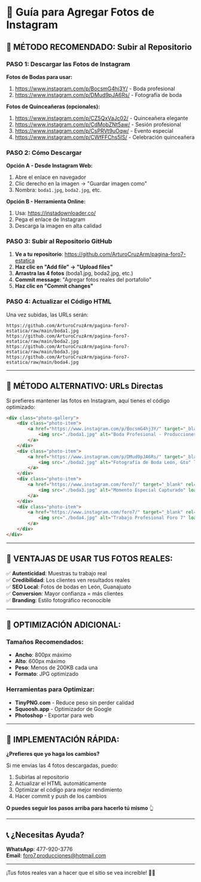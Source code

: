 # 📸 Guía para Agregar Fotos de Instagram

## 🎯 **MÉTODO RECOMENDADO: Subir al Repositorio**

### **PASO 1: Descargar las Fotos de Instagram**

**Fotos de Bodas para usar:**
1. https://www.instagram.com/p/BocsmG4hj3Y/ - Boda profesional
2. https://www.instagram.com/p/DMud9pJA6Rs/ - Fotografía de boda

**Fotos de Quinceañeras (opcionales):**
1. https://www.instagram.com/p/CZ5QxVaJc02/ - Quinceañera elegante
2. https://www.instagram.com/p/CdMobZNt5aw/ - Sesión profesional  
3. https://www.instagram.com/p/CsPRVt9uOqw/ - Evento especial
4. https://www.instagram.com/p/CWfFFChs5IS/ - Celebración quinceañera

### **PASO 2: Cómo Descargar**

**Opción A - Desde Instagram Web:**
1. Abre el enlace en navegador
2. Clic derecho en la imagen → "Guardar imagen como"
3. Nombra: `boda1.jpg`, `boda2.jpg`, etc.

**Opción B - Herramienta Online:**
1. Usa: https://instadownloader.co/
2. Pega el enlace de Instagram
3. Descarga la imagen en alta calidad

### **PASO 3: Subir al Repositorio GitHub**

1. **Ve a tu repositorio**: https://github.com/ArturoCruzArm/pagina-foro7-estatica
2. **Haz clic en "Add file" → "Upload files"**
3. **Arrastra las 4 fotos** (boda1.jpg, boda2.jpg, etc.)
4. **Commit message**: "Agregar fotos reales del portafolio"
5. **Haz clic en "Commit changes"**

### **PASO 4: Actualizar el Código HTML**

Una vez subidas, las URLs serán:
```
https://github.com/ArturoCruzArm/pagina-foro7-estatica/raw/main/boda1.jpg
https://github.com/ArturoCruzArm/pagina-foro7-estatica/raw/main/boda2.jpg
https://github.com/ArturoCruzArm/pagina-foro7-estatica/raw/main/boda3.jpg  
https://github.com/ArturoCruzArm/pagina-foro7-estatica/raw/main/boda4.jpg
```

---

## 🔧 **MÉTODO ALTERNATIVO: URLs Directas**

Si prefieres mantener las fotos en Instagram, aquí tienes el código optimizado:

```html
<div class="photo-gallery">
    <div class="photo-item">
        <a href="https://www.instagram.com/p/BocsmG4hj3Y/" target="_blank" rel="noopener">
            <img src="./boda1.jpg" alt="Boda Profesional - Producciones Foro 7" loading="lazy">
        </a>
    </div>
    <div class="photo-item">  
        <a href="https://www.instagram.com/p/DMud9pJA6Rs/" target="_blank" rel="noopener">
            <img src="./boda2.jpg" alt="Fotografía de Boda León, Gto" loading="lazy">
        </a>
    </div>
    <div class="photo-item">
        <a href="https://www.instagram.com/foro7/" target="_blank" rel="noopener">
            <img src="./boda3.jpg" alt="Momento Especial Capturado" loading="lazy">
        </a>
    </div>
    <div class="photo-item">
        <a href="https://www.instagram.com/foro7/" target="_blank" rel="noopener">
            <img src="./boda4.jpg" alt="Trabajo Profesional Foro 7" loading="lazy">
        </a>
    </div>
</div>
```

---

## 🎨 **VENTAJAS DE USAR TUS FOTOS REALES:**

✅ **Autenticidad**: Muestras tu trabajo real  
✅ **Credibilidad**: Los clientes ven resultados reales  
✅ **SEO Local**: Fotos de bodas en León, Guanajuato  
✅ **Conversion**: Mayor confianza = más clientes  
✅ **Branding**: Estilo fotográfico reconocible  

---

## 📱 **OPTIMIZACIÓN ADICIONAL:**

### **Tamaños Recomendados:**
- **Ancho**: 800px máximo
- **Alto**: 600px máximo  
- **Peso**: Menos de 200KB cada una
- **Formato**: JPG optimizado

### **Herramientas para Optimizar:**
- **TinyPNG.com** - Reduce peso sin perder calidad
- **Squoosh.app** - Optimizador de Google
- **Photoshop** - Exportar para web

---

## 🚀 **IMPLEMENTACIÓN RÁPIDA:**

**¿Prefieres que yo haga los cambios?**

Si me envías las 4 fotos descargadas, puedo:
1. Subirlas al repositorio
2. Actualizar el HTML automáticamente  
3. Optimizar el código para mejor rendimiento
4. Hacer commit y push de los cambios

**O puedes seguir los pasos arriba para hacerlo tú mismo** 👆

---

## 📞 **¿Necesitas Ayuda?**

**WhatsApp**: 477-920-3776  
**Email**: foro7.producciones@hotmail.com

---

¡Tus fotos reales van a hacer que el sitio se vea increíble! 📸✨